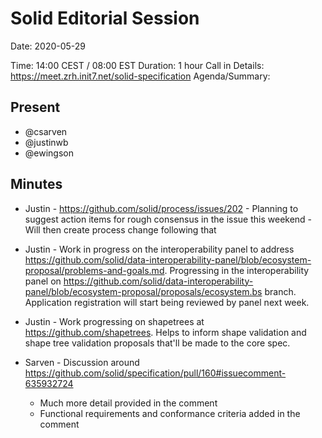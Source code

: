 # Solid Editorial Session

Date: 2020-05-29

Time: 14:00 CEST / 08:00 EST
Duration: 1 hour
Call in Details: https://meet.zrh.init7.net/solid-specification
Agenda/Summary:

## Present
* @csarven
* @justinwb
* @ewingson

## Minutes

* Justin - https://github.com/solid/process/issues/202 - Planning to suggest action items for rough consensus in the issue this weekend - Will then create process change following that

* Justin - Work in progress on the interoperability panel to address https://github.com/solid/data-interoperability-panel/blob/ecosystem-proposal/problems-and-goals.md. Progressing in the interoperability panel on https://github.com/solid/data-interoperability-panel/blob/ecosystem-proposal/proposals/ecosystem.bs branch. Application registration will start being reviewed by panel next week.

* Justin - Work progressing on shapetrees at https://github.com/shapetrees. Helps to inform shape validation and shape tree validation proposals that'll be made to the core spec.

* Sarven - Discussion around https://github.com/solid/specification/pull/160#issuecomment-635932724
  * Much more detail provided in the comment
  * Functional requirements and conformance criteria added in the comment
